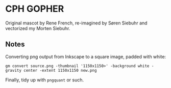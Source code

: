 CPH GOPHER
==========

Original mascot by Rene French, re-imagined by Søren Siebuhr and vectorized my
Morten Siebuhr.

Notes
-----

Converting png output from Inkscape to a square image, padded with white:

    gm convert source.png -thumbnail '1150x1150>' -background white -gravity center -extent 1150x1150 new.png

Finally, tidy up with `pngquant` or such.


